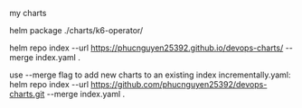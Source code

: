 my charts

helm package ./charts/k6-operator/

helm repo index --url https://phucnguyen25392.github.io/devops-charts/ --merge index.yaml .

use --merge flag to add new charts to an existing index incrementally.yaml:
helm repo index --url https://github.com/phucnguyen25392/devops-charts.git --merge index.yaml .
